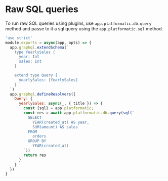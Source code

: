 # Raw SQL queries

To run raw SQL queries using plugins, use `app.platformatic.db.query` method and passe to it a sql query using the `app.platformatic.sql` method.

```js
'use strict'
module.exports = async(app, opts) => {
  app.graphql.extendSchema(`
    type YearlySales {
      year: Int
      sales: Int
    }

    extend type Query {
      yearlySales: [YearlySales]
    }
  `)
  app.graphql.defineResolvers({
    Query: {
      yearlySales: async(_, { title }) => {
        const {sql} = app.platformatic;
        const res = await app.platformatic.db.query(sql(`
          SELECT
            YEAR(created_at) AS year,
            SUM(amount) AS sales
          FROM
            orders
          GROUP BY
            YEAR(created_at)
        `))
        return res
      }
    }
  })
}
```

